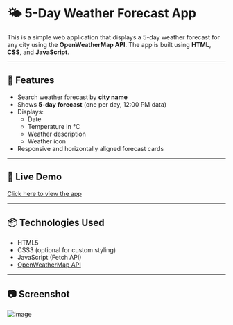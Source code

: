 # 🌤️ 5-Day Weather Forecast App

This is a simple web application that displays a 5-day weather forecast for any city using the **OpenWeatherMap API**. The app is built using **HTML**, **CSS**, and **JavaScript**.

---

## 🔧 Features

- Search weather forecast by **city name**
- Shows **5-day forecast** (one per day, 12:00 PM data)
- Displays:
  - Date
  - Temperature in °C
  - Weather description
  - Weather icon
- Responsive and horizontally aligned forecast cards

---

## 🚀 Live Demo

[Click here to view the app](weather-app-chi-amber-82.vercel.app)

---

## 📦 Technologies Used

- HTML5
- CSS3 (optional for custom styling)
- JavaScript (Fetch API)
- [OpenWeatherMap API](https://openweathermap.org/)

---
## 📷 Screenshot

![image](https://github.com/user-attachments/assets/e8a6832c-703c-4b69-bfec-9fb491b89e22
)
